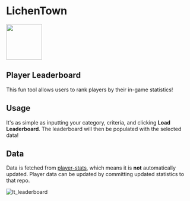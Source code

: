 # LichenTown
<a href="../../"><img style="width:auto;height:96px;" src="https://github.com/user-attachments/assets/27d273e4-40b0-4c60-9bab-34dc3a3fcc15"></img></a>

## Player Leaderboard
This fun tool allows users to rank players by their in-game statistics!

## Usage
It's as simple as inputting your category, criteria, and clicking **Load Leaderboard**.
The leaderboard will then be populated with the selected data!

## Data
Data is fetched from [player-stats](../../../player-stats), which means it is **not** automatically updated.
Player data can be updated by committing updated statistics to that repo.

![lt_leaderboard](https://github.com/user-attachments/assets/ae8c4e40-2ab5-4d4a-aeb5-0a11c0264046)
